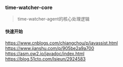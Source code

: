 ### time-watcher-core
> time-watcher-agent的核心处理逻辑

#### 快速开始
https://www.cnblogs.com/chiangchou/p/javassist.html
https://www.jianshu.com/p/905be2a9a700
https://asm.ow2.io/javadoc/index.html
https://blog.51cto.com/lsieun/2924583
